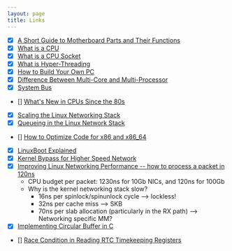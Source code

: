 ```yaml
---
layout: page
title: Links
---
```


- [x] [A Short Guide to Motherboard Parts and Their Functions](https://www.makeuseof.com/tag/short-guide-motherboard-parts/)
- [x] [What is a CPU](https://www.makeuseof.com/tag/cpu-technology-explained/)
- [x] [What is a CPU Socket](https://www.makeuseof.com/tag/cpu-socket-types-explained-from-socket-5-to-bga-makeuseof-explains/)
- [x] [What is Hyper-Threading](https://www.makeuseof.com/tag/hyperthreading-technology-explained/)
- [x] [How to Build Your Own PC](https://www.makeuseof.com/tag/the-guide-build-your-own-pc/)
- [x] [Difference Between Multi-Core and Multi-Processor](https://superuser.com/a/214341)
- [x] [System Bus](https://en.wikipedia.org/wiki/System_bus)
- [] [What's New in CPUs Since the 80s](http://danluu.com/new-cpu-features/)
- [x] [Scaling the Linux Networking Stack](https://www.kernel.org/doc/Documentation/networking/scaling.txt)
- [x] [Queueing in the Linux Network Stack](https://www.linuxjournal.com/content/queueing-linux-network-stack)
- [] [How to Optimize Code for x86 and x86\_64](https://www.agner.org/optimize/)
- [x] [LinuxBoot Explained](https://lwn.net/Articles/748586/)
- [x] [Kernel Bypass for Higher Speed Network](https://blog.cloudflare.com/kernel-bypass/)
- [x] [Improving Linux Networking Performance -- how to process a packet in 120ns](https://lwn.net/Articles/629155/)
  - CPU budget per packet: 1230ns for 10Gb NICs, and 120ns for 100Gb
  - Why is the kernel networking stack slow?
    - 16ns per spinlock/spinunlock cycle --> lockless!
    - 32ns per cache miss  --> SKB
    - 70ns per slab allocation (particularly in the RX path)  --> Networking
      specific MM?
- [x] [Implementing Circular Buffer in C](https://embedjournal.com/implementing-circular-buffer-embedded-c/)
- [] [Race Condition in Reading RTC Timekeeping Registers](https://embedjournal.com/rtc-registers-read-atomic-values/)
